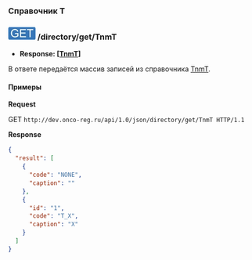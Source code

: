 ### Справочник T

### ![GET](../../../../img/get.png) /directory/get/TnmT
* **Response: [[TnmT](../../../../types/types.md#com.siams.med.api.TnmT)]**

В ответе передаётся массив записей из справочника [TnmT](../../../../types/types.md#com.siams.med.api.TnmT).

#### Примеры

**Request**

GET `http://dev.onco-reg.ru/api/1.0/json/directory/get/TnmT HTTP/1.1`

**Response**
```json
{
  "result": [
    {
      "code": "NONE",
      "caption": ""
    },
    {
      "id": "1",
      "code": "T_X",
      "caption": "X"
    }  
  ]
}
```

